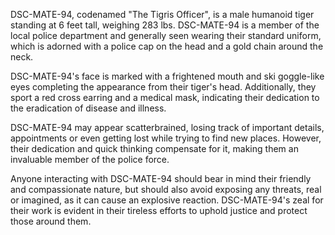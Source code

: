 DSC-MATE-94, codenamed "The Tigris Officer", is a male humanoid tiger standing at 6 feet tall, weighing 283 lbs. DSC-MATE-94 is a member of the local police department and generally seen wearing their standard uniform, which is adorned with a police cap on the head and a gold chain around the neck.

DSC-MATE-94's face is marked with a frightened mouth and ski goggle-like eyes completing the appearance from their tiger's head. Additionally, they sport a red cross earring and a medical mask, indicating their dedication to the eradication of disease and illness.

DSC-MATE-94 may appear scatterbrained, losing track of important details, appointments or even getting lost while trying to find new places. However, their dedication and quick thinking compensate for it, making them an invaluable member of the police force.

Anyone interacting with DSC-MATE-94 should bear in mind their friendly and compassionate nature, but should also avoid exposing any threats, real or imagined, as it can cause an explosive reaction. DSC-MATE-94's zeal for their work is evident in their tireless efforts to uphold justice and protect those around them.